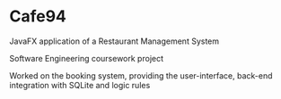 # Cafe94
JavaFX application of a Restaurant Management System

Software Engineering coursework project

Worked on the booking system, providing the user-interface, back-end integration with SQLite and logic rules
